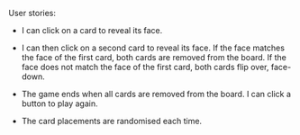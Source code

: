 User stories:

- I can click on a card to reveal its face.

- I can then click on a second card to reveal its face.
  If the face matches the face of the first card, both cards are removed from the board.
  If the face does not match the face of the first card, both cards flip over, face-down.

- The game ends when all cards are removed from the board. I can click a button to play again.

- The card placements are randomised each time.